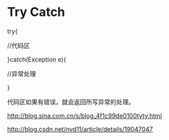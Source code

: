 # Try Catch

try{

//代码区

}catch(Exception e){

//异常处理

}

代码区如果有错误，就会返回所写异常的处理。

http://blog.sina.com.cn/s/blog_4f1c99de0100tyty.html

http://blog.csdn.net/nvd11/article/details/19047047
